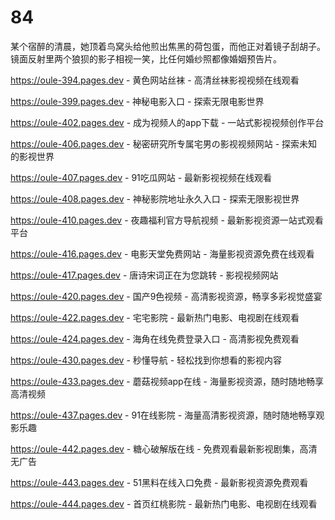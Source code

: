 # 84
某个宿醉的清晨，她顶着鸟窝头给他煎出焦黑的荷包蛋，而他正对着镜子刮胡子。镜面反射里两个狼狈的影子相视一笑，比任何婚纱照都像婚姻预告片。

https://oule-394.pages.dev - 黄色网站丝袜 - 高清丝袜影视视频在线观看

https://oule-399.pages.dev - 神秘电影入口 - 探索无限电影世界

https://oule-402.pages.dev - 成为视频人的app下载 - 一站式影视视频创作平台

https://oule-406.pages.dev - 秘密研究所专属宅男の影视视频网站 - 探索未知的影视世界

https://oule-407.pages.dev - 91吃瓜网站 - 最新影视视频在线观看

https://oule-408.pages.dev - 神秘影院地址永久入口 - 探索无限影视世界

https://oule-410.pages.dev - 夜趣福利官方导航视频 - 最新影视资源一站式观看平台

https://oule-416.pages.dev - 电影天堂免费网站 - 海量影视资源免费在线观看

https://oule-417.pages.dev - 唐诗宋词正在为您跳转 - 影视视频网站

https://oule-420.pages.dev - 国产9色视频 - 高清影视资源，畅享多彩视觉盛宴

https://oule-422.pages.dev - 宅宅影院 - 最新热门电影、电视剧在线观看

https://oule-424.pages.dev - 海角在线免费登录入口 - 高清影视免费观看

https://oule-430.pages.dev - 秒懂导航 - 轻松找到你想看的影视内容

https://oule-433.pages.dev - 蘑菇视频app在线 - 海量影视资源，随时随地畅享高清视频

https://oule-437.pages.dev - 91在线影院 - 海量高清影视资源，随时随地畅享观影乐趣

https://oule-442.pages.dev - 糖心破解版在线 - 免费观看最新影视剧集，高清无广告

https://oule-443.pages.dev - 51黑料在线入口免费 - 最新影视资源免费观看

https://oule-444.pages.dev - 首页红桃影院 - 最新热门电影、电视剧在线观看
